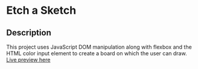 # Etch a Sketch

## Description

This project uses JavaScript DOM manipulation along with flexbox and the HTML color input element to create a board on which the user can draw. [Live preview here](https://josednl.github.io/etch-a-sketch/)
